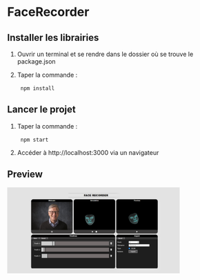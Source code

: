 # FaceRecorder

## Installer les librairies

1) Ouvrir un terminal et se rendre dans le dossier où se trouve le package.json
2) Taper la commande :  

        npm install

## Lancer le projet

1) Taper la commande :  
    
        npm start

2) Accéder à http://localhost:3000 via un navigateur

## Preview

<img src="/assets/preview.png?raw=true" alt="preview" style="width: 400px;"/>
